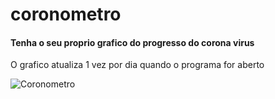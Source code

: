 # coronometro

#### Tenha o seu proprio grafico do progresso do corona virus

O grafico atualiza 1 vez por dia quando o programa for aberto

![Coronometro](https://i.imgur.com/HxGetxr.png)
